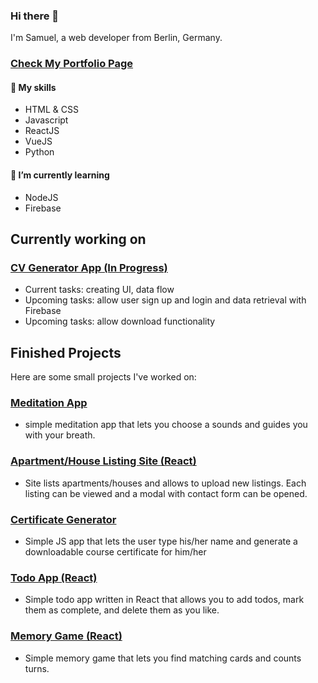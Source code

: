### Hi there 👋

I'm Samuel, a web developer from Berlin, Germany.

### [Check My Portfolio Page](https://samuel-schanderl.eu)

#### 🔧 My skills

- HTML & CSS
- Javascript
- ReactJS
- VueJS
- Python

#### 🌱 I’m currently learning

- NodeJS
- Firebase

## Currently working on

### [CV Generator App (In Progress)](https://magical-pegasus-4f3804.netlify.app/)
- Current tasks: creating UI, data flow
- Upcoming tasks: allow user sign up and login and data retrieval with Firebase
- Upcoming tasks: allow download functionality

## Finished Projects

Here are some small projects I've worked on:

### [Meditation App](https://venerable-platypus-64b48f.netlify.app/)
- simple meditation app that lets you choose a sounds and guides you with your breath.

### [Apartment/House Listing Site (React)](https://jocular-biscuit-1f33db.netlify.app/)
- Site lists apartments/houses and allows to upload new listings. Each listing can be viewed and a modal with contact form can be opened.

### [Certificate Generator](https://nimble-crepe-557937.netlify.app/)
- Simple JS app that lets the user type his/her name and generate a downloadable course certificate for him/her

### [Todo App (React)](https://delightful-cocada-b8dc0f.netlify.app/)
- Simple todo app written in React that allows you to add todos, mark them as complete, and delete them as you like.

### [Memory Game (React)](https://resilient-mandazi-4de51d.netlify.app/)
- Simple memory game that lets you find matching cards and counts turns.

<!--
**samschanderl/samschanderl** is a ✨ _special_ ✨ repository because its `README.md` (this file) appears on your GitHub profile.

Here are some ideas to get you started:

🔭 I’m currently working on ...

🌱 I’m currently learning ...

📫 How to reach me: ...

-->
